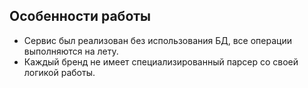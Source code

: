 ## Особенности работы

- Сервис был реализован без использования БД, все операции выполняются на лету.
- Каждый бренд не имеет специализированный парсер со своей логикой работы.